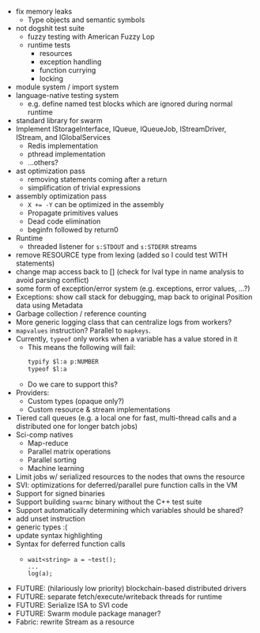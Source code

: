 - fix memory leaks
  - Type objects and semantic symbols
- not dogshit test suite
  - fuzzy testing with American Fuzzy Lop
  - runtime tests
    - resources
    - exception handling
    - function currying
    - locking
- module system / import system
- language-native testing system
  - e.g. define named test blocks which are ignored during normal runtime
- standard library for swarm
- Implement IStorageInterface, IQueue, IQueueJob, IStreamDriver, IStream, and IGlobalServices
    - Redis implementation
    - pthread implementation
    - ...others?
- ast optimization pass
  - removing statements coming after a return
  - simplification of trivial expressions
- assembly optimization pass
  - `X += -Y` can be optimized in the assembly
  - Propagate primitives values
  - Dead code elimination
  - beginfn followed by return0
- Runtime
  - threaded listener for `s:STDOUT` and `s:STDERR` streams
- remove RESOURCE type from lexing (added so I could test WITH statements)
- change map access back to [] (check for lval type in name analysis to avoid parsing conflict)
- some form of exception/error system (e.g. exceptions, error values, ...?)
- Exceptions: show call stack for debugging, map back to original Position data using Metadata
- Garbage collection / reference counting
- More generic logging class that can centralize logs from workers?
- `mapvalues` instruction? Parallel to `mapkeys`.
- Currently, `typeof` only works when a variable has a value stored in it
  - This means the following will fail:
    ```txt
    typify $l:a p:NUMBER
    typeof $l:a
    ```
  - Do we care to support this?
- Providers:
  - Custom types (opaque only?)
  - Custom resource & stream implementations
- Tiered call queues (e.g. a local one for fast, multi-thread calls and a distributed one for longer batch jobs)
- Sci-comp natives
  - Map-reduce
  - Parallel matrix operations
  - Parallel sorting
  - Machine learning
- Limit jobs w/ serialized resources to the nodes that owns the resource
- SVI: optimizations for deferred/parallel pure function calls in the VM
- Support for signed binaries
- Support building `swarmc` binary without the C++ test suite
- Support automatically determining which variables should be shared?
- add unset instruction
- generic types :(
- update syntax highlighting
- Syntax for deferred function calls
  - ```
    wait<string> a = ~test();
    ...
    log(a);
    ```
- FUTURE: (hilariously low priority) blockchain-based distributed drivers
- FUTURE: separate fetch/execute/writeback threads for runtime
- FUTURE: Serialize ISA to SVI code
- FUTURE: Swarm module package manager?
- Fabric: rewrite Stream as a resource
